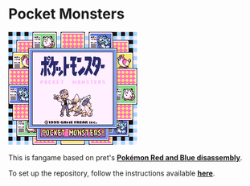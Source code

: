 # Pocket Monsters

![titlescreen](screenshots/titlescreen.png)

This is fangame based on pret's [**Pokémon Red and Blue disassembly**][pokered].

To set up the repository, follow the instructions available [**here**][INSTALL.md].

[pokered]: https://github.com/pret/pokered
[INSTALL.md]: https://github.com/pret/pokered/blob/master/INSTALL.md
